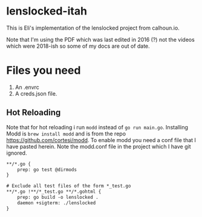 # lenslocked-itah

This is Eli's implementation of the lenslocked project from calhoun.io.

Note that I'm using the PDF which was last edited in 2016 (?) not the videos which were 2018-ish so some of my docs are out of date.

# Files you need

1) An .envrc
2) A creds.json file.

## Hot Reloading

Note that for hot reloading i run `modd` instead of `go run main.go`. Installing Modd is `brew install modd` and is from the repo https://github.com/cortesi/modd. To enable modd you need a conf file that I have pasted herein. Note the modd.conf file in the project which I have git ignored.

```txt
**/*.go {
    prep: go test @dirmods
}

# Exclude all test files of the form *_test.go
**/*.go !**/*_test.go **/*.gohtml {
    prep: go build -o lenslocked .
    daemon +sigterm: ./lenslocked
}
```

